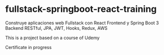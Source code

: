 # fullstack-springboot-react-training
Construye aplicaciones web Fullstack con React Frontend y Spring Boot 3 Backend RESTful, JPA, JWT, Hooks, Redux, AWS

This is a project based on a course of Udemy 

Certificate in progress